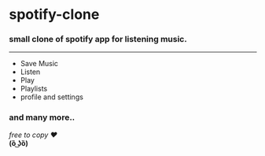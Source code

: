 # spotify-clone

### small clone of spotify app for listening music.
<hr>

<ul>
<li>Save Music</li>
<li>Listen</li>
<li>Play</li>
<li>Playlists</li>
<li>profile and settings</li>
</ul>

<h3>and many more..</h3>

<i>free to copy &hearts;</i><br>
<b>(ȍ ͜ʖȍ)</b>
